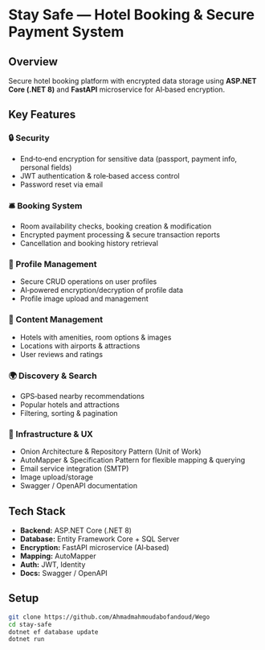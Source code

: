 # Stay Safe — Hotel Booking & Secure Payment System  

## Overview  
Secure hotel booking platform with encrypted data storage using **ASP.NET Core (.NET 8)** and **FastAPI** microservice for AI‑based encryption.  

## Key Features  

### 🔒 Security  
- End‑to‑end encryption for sensitive data (passport, payment info, personal fields)  
- JWT authentication & role‑based access control  
- Password reset via email  

### 🛎️ Booking System  
- Room availability checks, booking creation & modification  
- Encrypted payment processing & secure transaction reports  
- Cancellation and booking history retrieval  

### 👤 Profile Management  
- Secure CRUD operations on user profiles  
- AI‑powered encryption/decryption of profile data  
- Profile image upload and management  

### 🏨 Content Management  
- Hotels with amenities, room options & images  
- Locations with airports & attractions  
- User reviews and ratings  

### 🌍 Discovery & Search  
- GPS‑based nearby recommendations  
- Popular hotels and attractions  
- Filtering, sorting & pagination  

### 🔧 Infrastructure & UX  
- Onion Architecture & Repository Pattern (Unit of Work)  
- AutoMapper & Specification Pattern for flexible mapping & querying  
- Email service integration (SMTP)  
- Image upload/storage  
- Swagger / OpenAPI documentation  

## Tech Stack  
- **Backend:** ASP.NET Core (.NET 8)  
- **Database:** Entity Framework Core + SQL Server  
- **Encryption:** FastAPI microservice (AI‑based)  
- **Mapping:** AutoMapper  
- **Auth:** JWT, Identity  
- **Docs:** Swagger / OpenAPI  

## Setup  
```bash
git clone https://github.com/Ahmadmahmoudabofandoud/Wego
cd stay-safe
dotnet ef database update
dotnet run
